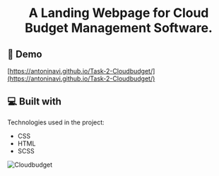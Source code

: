 <h1 align="center" id="title">A Landing Webpage for Cloud Budget Management Software.</h1>

<h2>🚀 Demo</h2>

[https://antoninavi.github.io/Task-2-Cloudbudget/](https://antoninavi.github.io/Task-2-Cloudbudget/)

  
  
<h2>💻 Built with</h2>

Technologies used in the project:

*   CSS
*   HTML
*   SCSS

![Cloudbudget](https://github.com/AntoninaVi/Task-2-Cloudbudget/assets/68278960/e021209b-999e-46b9-980c-8cb61de09427)
